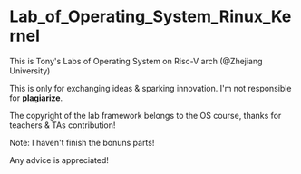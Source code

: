 # Lab_of_Operating_System_Rinux_Kernel
This is Tony's Labs of Operating System on Risc-V arch (@Zhejiang University)

This is only for exchanging ideas & sparking innovation. I'm not responsible for **plagiarize**.

The copyright of the lab framework belongs to the OS course, thanks for teachers & TAs contribution!

Note: I haven't finish the bonuns parts!

Any advice is appreciated!
